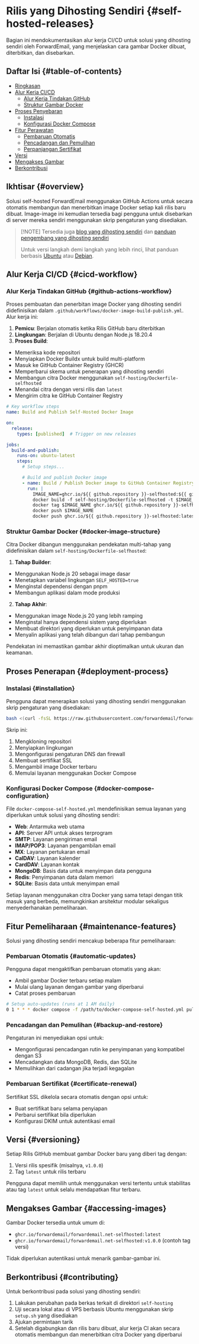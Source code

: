 # Rilis yang Dihosting Sendiri {#self-hosted-releases}

Bagian ini mendokumentasikan alur kerja CI/CD untuk solusi yang dihosting sendiri oleh ForwardEmail, yang menjelaskan cara gambar Docker dibuat, diterbitkan, dan disebarkan.

## Daftar Isi {#table-of-contents}

* [Ringkasan](#overview)
* [Alur Kerja CI/CD](#cicd-workflow)
  * [Alur Kerja Tindakan GitHub](#github-actions-workflow)
  * [Struktur Gambar Docker](#docker-image-structure)
* [Proses Penyebaran](#deployment-process)
  * [Instalasi](#installation)
  * [Konfigurasi Docker Compose](#docker-compose-configuration)
* [Fitur Perawatan](#maintenance-features)
  * [Pembaruan Otomatis](#automatic-updates)
  * [Pencadangan dan Pemulihan](#backup-and-restore)
  * [Perpanjangan Sertifikat](#certificate-renewal)
* [Versi](#versioning)
* [Mengakses Gambar](#accessing-images)
* [Berkontribusi](#contributing)

## Ikhtisar {#overview}

Solusi self-hosted ForwardEmail menggunakan GitHub Actions untuk secara otomatis membangun dan menerbitkan image Docker setiap kali rilis baru dibuat. Image-image ini kemudian tersedia bagi pengguna untuk disebarkan di server mereka sendiri menggunakan skrip pengaturan yang disediakan.

> \[!NOTE]
> Tersedia juga [blog yang dihosting sendiri](https://forwardemail.net/blog/docs/self-hosted-solution) dan [panduan pengembang yang dihosting sendiri](https://forwardemail.net/self-hosted)
>
> Untuk versi langkah demi langkah yang lebih rinci, lihat panduan berbasis [Ubuntu](https://forwardemail.net/guides/selfhosted-on-ubuntu) atau [Debian](https://forwardemail.net/guides/selfhosted-on-debian).

## Alur Kerja CI/CD {#cicd-workflow}

### Alur Kerja Tindakan GitHub {#github-actions-workflow}

Proses pembuatan dan penerbitan image Docker yang dihosting sendiri didefinisikan dalam `.github/workflows/docker-image-build-publish.yml`. Alur kerja ini:

1. **Pemicu**: Berjalan otomatis ketika Rilis GitHub baru diterbitkan
2. **Lingkungan**: Berjalan di Ubuntu dengan Node.js 18.20.4
3. **Proses Build**:
* Memeriksa kode repositori
* Menyiapkan Docker Buildx untuk build multi-platform
* Masuk ke GitHub Container Registry (GHCR)
* Memperbarui skema untuk penerapan yang dihosting sendiri
* Membangun citra Docker menggunakan `self-hosting/Dockerfile-selfhosted`
* Menandai citra dengan versi rilis dan `latest`
* Mengirim citra ke GitHub Container Registry

```yaml
# Key workflow steps
name: Build and Publish Self-Hosted Docker Image

on:
  release:
    types: [published]  # Trigger on new releases

jobs:
  build-and-publish:
    runs-on: ubuntu-latest
    steps:
      # Setup steps...

      # Build and publish Docker image
      - name: Build / Publish Docker image to GitHub Container Registry
        run: |
          IMAGE_NAME=ghcr.io/${{ github.repository }}-selfhosted:${{ github.ref_name }}
          docker build -f self-hosting/Dockerfile-selfhosted -t $IMAGE_NAME .
          docker tag $IMAGE_NAME ghcr.io/${{ github.repository }}-selfhosted:latest
          docker push $IMAGE_NAME
          docker push ghcr.io/${{ github.repository }}-selfhosted:latest
```

### Struktur Gambar Docker {#docker-image-structure}

Citra Docker dibangun menggunakan pendekatan multi-tahap yang didefinisikan dalam `self-hosting/Dockerfile-selfhosted`:

1. **Tahap Builder**:
* Menggunakan Node.js 20 sebagai image dasar
* Menetapkan variabel lingkungan `SELF_HOSTED=true`
* Menginstal dependensi dengan pnpm
* Membangun aplikasi dalam mode produksi

2. **Tahap Akhir**:
* Menggunakan image Node.js 20 yang lebih ramping
* Menginstal hanya dependensi sistem yang diperlukan
* Membuat direktori yang diperlukan untuk penyimpanan data
* Menyalin aplikasi yang telah dibangun dari tahap pembangun

Pendekatan ini memastikan gambar akhir dioptimalkan untuk ukuran dan keamanan.

## Proses Penerapan {#deployment-process}

### Instalasi {#installation}

Pengguna dapat menerapkan solusi yang dihosting sendiri menggunakan skrip pengaturan yang disediakan:

```bash
bash <(curl -fsSL https://raw.githubusercontent.com/forwardemail/forwardemail.net/refs/heads/master/self-hosting/setup.sh)
```

Skrip ini:

1. Mengkloning repositori
2. Menyiapkan lingkungan
3. Mengonfigurasi pengaturan DNS dan firewall
4. Membuat sertifikat SSL
5. Mengambil image Docker terbaru
6. Memulai layanan menggunakan Docker Compose

### Konfigurasi Docker Compose {#docker-compose-configuration}

File `docker-compose-self-hosted.yml` mendefinisikan semua layanan yang diperlukan untuk solusi yang dihosting sendiri:

* **Web**: Antarmuka web utama
* **API**: Server API untuk akses terprogram
* **SMTP**: Layanan pengiriman email
* **IMAP/POP3**: Layanan pengambilan email
* **MX**: Layanan pertukaran email
* **CalDAV**: Layanan kalender
* **CardDAV**: Layanan kontak
* **MongoDB**: Basis data untuk menyimpan data pengguna
* **Redis**: Penyimpanan data dalam memori
* **SQLite**: Basis data untuk menyimpan email

Setiap layanan menggunakan citra Docker yang sama tetapi dengan titik masuk yang berbeda, memungkinkan arsitektur modular sekaligus menyederhanakan pemeliharaan.

## Fitur Pemeliharaan {#maintenance-features}

Solusi yang dihosting sendiri mencakup beberapa fitur pemeliharaan:

### Pembaruan Otomatis {#automatic-updates}

Pengguna dapat mengaktifkan pembaruan otomatis yang akan:

* Ambil gambar Docker terbaru setiap malam
* Mulai ulang layanan dengan gambar yang diperbarui
* Catat proses pembaruan

```bash
# Setup auto-updates (runs at 1 AM daily)
0 1 * * * docker compose -f /path/to/docker-compose-self-hosted.yml pull && docker compose -f /path/to/docker-compose-self-hosted.yml up -d >> /var/log/autoupdate.log 2>&1
```

### Pencadangan dan Pemulihan {#backup-and-restore}

Pengaturan ini menyediakan opsi untuk:

* Mengonfigurasi pencadangan rutin ke penyimpanan yang kompatibel dengan S3
* Mencadangkan data MongoDB, Redis, dan SQLite
* Memulihkan dari cadangan jika terjadi kegagalan

### Pembaruan Sertifikat {#certificate-renewal}

Sertifikat SSL dikelola secara otomatis dengan opsi untuk:

* Buat sertifikat baru selama penyiapan
* Perbarui sertifikat bila diperlukan
* Konfigurasi DKIM untuk autentikasi email

## Versi {#versioning}

Setiap Rilis GitHub membuat gambar Docker baru yang diberi tag dengan:

1. Versi rilis spesifik (misalnya, `v1.0.0`)
2. Tag `latest` untuk rilis terbaru

Pengguna dapat memilih untuk menggunakan versi tertentu untuk stabilitas atau tag `latest` untuk selalu mendapatkan fitur terbaru.

## Mengakses Gambar {#accessing-images}

Gambar Docker tersedia untuk umum di:

* `ghcr.io/forwardemail/forwardemail.net-selfhosted:latest`
* `ghcr.io/forwardemail/forwardemail.net-selfhosted:v1.0.0` (contoh tag versi)

Tidak diperlukan autentikasi untuk menarik gambar-gambar ini.

## Berkontribusi {#contributing}

Untuk berkontribusi pada solusi yang dihosting sendiri:

1. Lakukan perubahan pada berkas terkait di direktori `self-hosting`
2. Uji secara lokal atau di VPS berbasis Ubuntu menggunakan skrip `setup.sh` yang disediakan
3. Ajukan permintaan tarik
4. Setelah digabungkan dan rilis baru dibuat, alur kerja CI akan secara otomatis membangun dan menerbitkan citra Docker yang diperbarui